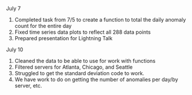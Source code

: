 July 7
1. Completed task from 7/5 to create a function to total the daily anomaly count for the entire day
2. Fixed time series data plots to reflect all 288 data points
3. Prepared presentation for Lightning Talk

July 10
1. Cleaned the data to be able to use for work with functions
2. Filtered servers for Atlanta, Chicago, and Seattle
3. Struggled to get the standard deviation code to work.
4. We have work to do on getting the number of anomalies per day/by server, etc.